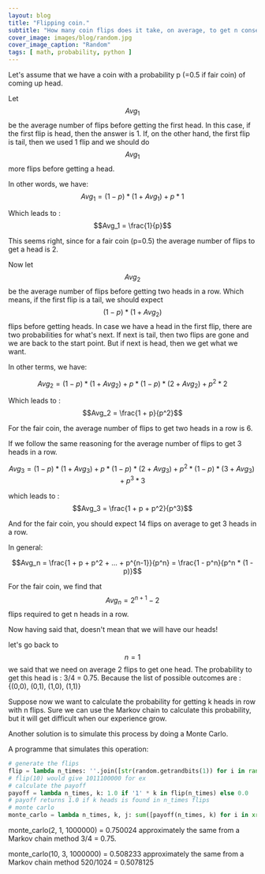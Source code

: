 ```yaml
---
layout: blog
title: "Flipping coin."
subtitle: "How many coin flips does it take, on average, to get n consecutive heads?"
cover_image: images/blog/random.jpg
cover_image_caption: "Random"
tags: [ math, probability, python ]
---
```


Let's assume that we have a coin with a probability p (=0.5 if fair coin) of coming up head.

Let $$Avg_1$$ be the average number of flips before getting the first head. In this case, if the
first flip is head, then the answer is 1. If, on the other hand, the first flip is tail, then we
used 1 flip and we should do $$Avg_1$$ more flips before getting a head.

In other words, we have: $$Avg_1 = (1 - p) * (1 + Avg_1) + p * 1$$

Which leads to : $$Avg_1 = \frac{1}{p}$$

This seems right, since for a fair coin (p=0.5) the average number of flips to get a head is 2.

Now let $$Avg_2$$ be the average number of flips before getting two heads in a row. Which means, if
the first flip is a tail, we should expect $$(1 - p) * (1 + Avg_2)$$ flips before getting heads. In
case we have a head in the first flip, there are two probabilities for what's next. If next is tail,
then two flips are gone and we are back to the start point. But if next is head, then we get what we
want.

In other terms, we have:

$$Avg_2 = (1 - p) * (1 + Avg_2) + p * (1 - p) * (2 + Avg_2) + p^2 * 2$$

Which leads to : $$Avg_2 = \frac{1 + p}{p^2}$$

For the fair coin, the average number of flips to get two heads in a row is 6.

If we follow the same reasoning for the average number of flips to get 3 heads in a row.

$$Avg_3 = (1 - p) * (1 + Avg_3) + p * (1 - p) * (2 + Avg_3) + p^2 * (1 - p) * (3 + Avg_3) + p^3 *
3$$

which leads to : $$Avg_3 = \frac{1 + p + p^2}{p^3}$$

And for the fair coin, you should expect 14 flips on average to get 3 heads in a row.

In general:

$$Avg_n = \frac{1 + p + p^2 + ... + p^{n-1}}{p^n} = \frac{1 - p^n}{p^n * (1 - p)}$$

For the fair coin, we find that $$Avg_n = 2^{n+1} - 2$$ flips required to get n heads in a row.

Now having said that, doesn't mean that we will have our heads!

let's go back to $$n = 1$$ we said that we need on average 2 flips to get one head. The probability
to get this head is : 3/4 = 0.75.
Because the list of possible outcomes are : {(0,0), (0,1), (1,0), (1,1)}

Suppose now we want to calculate the probability for getting k heads in row with n flips. Sure we
can use the Markov chain to calculate this probability, but it will get difficult when our
experience grow.

Another solution is to simulate this process by doing a Monte Carlo.

A programme that simulates this operation:

```python
# generate the flips
flip = lambda n_times: ''.join([str(random.getrandbits(1)) for i in range(n_times)])
# flip(10) would give 1011100000 for ex
# calculate the payoff
payoff = lambda n_times, k: 1.0 if '1' * k in flip(n_times) else 0.0
# payoff returns 1.0 if k heads is found in n_times flips
# monte carlo
monte_carlo = lambda n_times, k, j: sum([payoff(n_times, k) for i in xrange(j)]) / j
```

monte_carlo(2, 1, 1000000) = 0.750024 approximately the same from a Markov chain method 3/4 = 0.75.

monte_carlo(10, 3, 1000000) = 0.508233 approximately the same from a Markov chain method 520/1024 =
0.5078125
